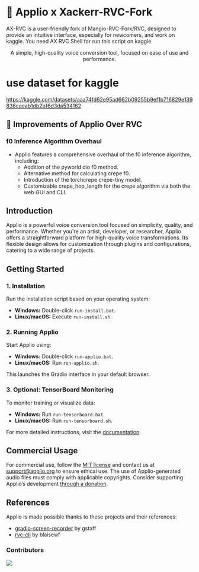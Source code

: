 # 🍏 Applio x Xackerr-RVC-Fork
AX-RVC is a user-friendly fork of Mangio-RVC-Fork/RVC, designed to provide an intuitive interface, especially for newcomers, and work on kaggle.
You need AX RVC Shell for run this script on kaggle

<p align="center">A simple, high-quality voice conversion tool, focused on ease of use and performance.</p>

# use dataset for kaggle
https://kaggle.com/datasets/aaa74fd62e95ad662b09255b9ef1b716829e139836caeab1db2bf6d3da534162
## 🎯 Improvements of Applio Over RVC
### f0 Inference Algorithm Overhaul
- Applio features a comprehensive overhaul of the f0 inference algorithm, including:
  - Addition of the pyworld dio f0 method.
  - Alternative method for calculating crepe f0.
  - Introduction of the torchcrepe crepe-tiny model.
  - Customizable crepe_hop_length for the crepe algorithm via both the web GUI and CLI.

## Introduction

Applio is a powerful voice conversion tool focused on simplicity, quality, and performance. Whether you're an artist, developer, or researcher, Applio offers a straightforward platform for high-quality voice transformations. Its flexible design allows for customization through plugins and configurations, catering to a wide range of projects.

## Getting Started

### 1. Installation

Run the installation script based on your operating system:

- **Windows:** Double-click `run-install.bat`.
- **Linux/macOS:** Execute `run-install.sh`.

### 2. Running Applio

Start Applio using:

- **Windows:** Double-click `run-applio.bat`.
- **Linux/macOS:** Run `run-applio.sh`.

This launches the Gradio interface in your default browser.

### 3. Optional: TensorBoard Monitoring

To monitor training or visualize data:

- **Windows:** Run `run-tensorboard.bat`.
- **Linux/macOS:** Run `run-tensorboard.sh`.

For more detailed instructions, visit the [documentation](https://docs.applio.org).

## Commercial Usage

For commercial use, follow the [MIT license](./LICENSE) and contact us at support@applio.org to ensure ethical use. The use of Applio-generated audio files must comply with applicable copyrights. Consider supporting Applio’s development [through a donation](https://ko-fi.com/iahispano).

## References

Applio is made possible thanks to these projects and their references:

- [gradio-screen-recorder](https://huggingface.co/spaces/gstaff/gradio-screen-recorder) by gstaff
- [rvc-cli](https://github.com/blaisewf/rvc-cli) by blaisewf

### Contributors

<a href="https://github.com/IAHispano/Applio/graphs/contributors" target="_blank">
  <img src="https://contrib.rocks/image?repo=IAHispano/Applio" />
</a>
